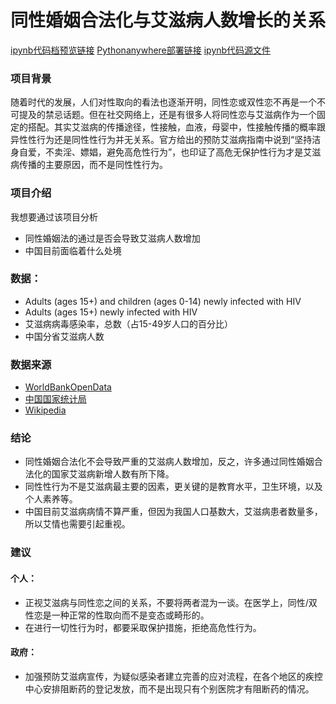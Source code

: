 # 同性婚姻合法化与艾滋病人数增长的关系

[ipynb代码档预览链接](http://nfunm078.gitee.io/aids_final_pages/)
[Pythonanywhere部署链接](http://juin1999.pythonanywhere.com/)
[ipynb代码源文件](AIDS_Final.ipynb)

### 项目背景
随着时代的发展，人们对性取向的看法也逐渐开明，同性恋或双性恋不再是一个不可提及的禁忌话题。但在社交网络上，还是有很多人将同性恋与艾滋病作为一个固定的搭配。其实艾滋病的传播途径，性接触，血液，母婴中，性接触传播的概率跟异性性行为还是同性性行为并无关系。官方给出的预防艾滋病指南中说到“坚持洁身自爱，不卖淫、嫖娼，避免高危性行为”，也印证了高危无保护性行为才是艾滋病传播的主要原因，而不是同性性行为。

### 项目介绍
我想要通过该项目分析
* 同性婚姻法的通过是否会导致艾滋病人数增加
* 中国目前面临着什么处境

### 数据：
* Adults (ages 15+) and children (ages 0-14) newly infected with HIV
* Adults (ages 15+) newly infected with HIV
* 艾滋病病毒感染率，总数（占15-49岁人口的百分比）
* 中国分省艾滋病人数 

### 数据来源
* [WorldBankOpenData](https://data.worldbank.org/)
* [中国国家统计局](http://data.stats.gov.cn/)
* [Wikipedia](Wikipedia.org)

### 结论
* 同性婚姻合法化不会导致严重的艾滋病人数增加，反之，许多通过同性婚姻合法化的国家艾滋病新增人数有所下降。
* 同性性行为不是艾滋病最主要的因素，更关键的是教育水平，卫生环境，以及个人素养等。
* 中国目前艾滋病病情不算严重，但因为我国人口基数大，艾滋病患者数量多，所以艾情也需要引起重视。
### 建议
#### 个人：
* 正视艾滋病与同性恋之间的关系，不要将两者混为一谈。在医学上，同性/双性恋是一种正常的性取向而不是变态或畸形的。
* 在进行一切性行为时，都要采取保护措施，拒绝高危性行为。
#### 政府：
* 加强预防艾滋病宣传，为疑似感染者建立完善的应对流程，在各个地区的疾控中心安排阻断药的登记发放，而不是出现只有个别医院才有阻断药的情况。
